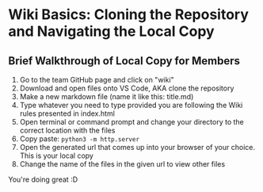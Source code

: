 # Wiki Basics: Cloning the Repository and Navigating the Local Copy

## Brief Walkthrough of Local Copy for Members

1. Go to the team GitHub page and click on "wiki"
2. Download and open files onto VS Code, AKA clone the repository
3. Make a new markdown file (name it like this: title.md)
4. Type whatever you need to type provided you are following the Wiki rules presented in index.html
5. Open terminal or command prompt and change your directory to the correct location with the files
6. Copy paste: `python3 -m http.server`
7. Open the generated url that comes up into your browser of your choice. This is your local copy
8. Change the name of the files in the given url to view other files

You're doing great :D

